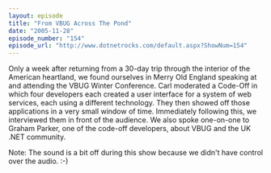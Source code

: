 ```yaml
---
layout: episode
title: "From VBUG Across The Pond"
date: "2005-11-28"
episode_number: "154"
episode_url: "http://www.dotnetrocks.com/default.aspx?ShowNum=154"
---
```


Only a week after returning from a 30-day trip through the interior of the American heartland, we found ourselves in Merry Old England speaking at and attending the VBUG Winter Conference. Carl moderated a Code-Off in which four developers each created a user interface for a system of web services, each using a different technology. They then showed off those applications in a very small window of time. Immediately following this, we interviewed them in front of the audience. We also spoke one-on-one to Graham Parker, one of the code-off developers, about VBUG and the UK .NET community.

Note: The sound is a bit off during this show because we didn't have control over the audio. :-)
